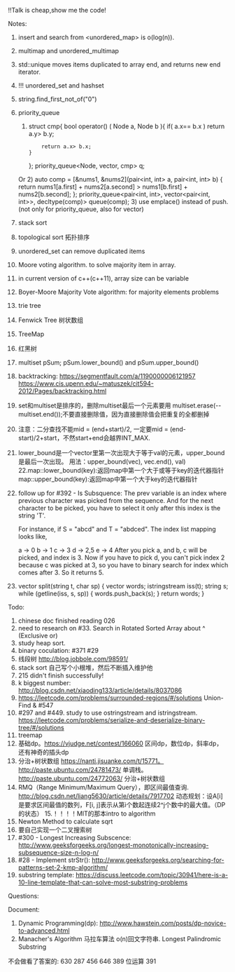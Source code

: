 
!!Talk is cheap,show me the code!

Notes:
1. insert and search from <unordered_map> is o(log(n)).
2. multimap and unordered_multimap
3. std::unique moves items duplicated to array end, and returns new end iterator.
4. !!! unordered_set and hashset
5. string.find_first_not_of("0")
6. priority_queue
	1)	struct cmp{
		    bool operator() ( Node a, Node b ){
		        if( a.x== b.x ) return a.y> b.y;
		         
		        return a.x> b.x; 
		    }
		};
		priority_queue<Node, vector<Node>, cmp> q;  

	Or
	2)	auto comp = [&nums1, &nums2](pair<int, int> a, pair<int, int> b) {
		    return nums1[a.first] + nums2[a.second] > nums1[b.first] + nums2[b.second];
		};
		priority_queue<pair<int, int>, vector<pair<int, int>>, decltype(comp)> queue(comp);
	3)	use emplace() instead of push. (not only for priority_queue, also for vector)
7. stack sort
8. topological sort 拓扑排序
9. unordered_set can remove duplicated items
10. Moore voting algorithm. to solve majority item in array.
11. in current version of c++(c++11), array size can be variable
12. Boyer-Moore Majority Vote algorithm: for majority elements problems
13. trie tree
14. Fenwick Tree 树状数组
15. TreeMap
16. 红黑树
17. multiset<long long> pSum; pSum.lower_bound() and pSum.upper_bound()
18. backtracking: https://segmentfault.com/a/1190000006121957   https://www.cis.upenn.edu/~matuszek/cit594-2012/Pages/backtracking.html
19. set和multiset是排序的，删除multiset最后一个元素要用 multiset.erase(--multiset.end());不要直接删除值，因为直接删除值会把重复的全都删掉
20. 注意：二分查找不能mid = (end+start)/2, 一定要mid = (end-start)/2+start，不然start+end会越界INT_MAX.
21. lower_bound是一个vector里第一次出现大于等于val的元素，upper_bound是最后一次出现。
	用法：upper_bound(vec), vec.end(), val)
22.map::lower_bound(key):返回map中第一个大于或等于key的迭代器指针
	map::upper_bound(key):返回map中第一个大于key的迭代器指针
23. follow up for #392 - Is Subsquence:
	The prev variable is an index where previous character was picked from the sequence. And for the next character to be picked, you have to select it only after this index is the string 'T'.

	For instance, if S = "abcd" and T = "abdced".
	The index list mapping looks like,

	a -> 0
	b -> 1
	c -> 3
	d -> 2,5
	e -> 4
	After you pick a, and b, c will be picked, and index is 3. Now if you have to pick d, you can't pick index 2 because c was picked at 3, so you have to binary search for index which comes after 3. So it returns 5.
24. 
    vector<string> split(string t, char sp) {
        vector<string> words;
        istringstream iss(t);
        string s;
        while (getline(iss, s, sp)) {
            words.push_back(s);
        }
        return words;
    }
    
Todo:
1. chinese doc finished reading 026
2. need to research on #33. Search in Rotated Sorted Array about ^ (Exclusive or)
3. study heap sort.
4. binary coculation: #371 #29
5. 线段树 http://blog.jobbole.com/98591/
6. stack sort 自己写个小根堆，然后不断插入维护他
7. 215 didn't finish successfully!
8. k biggest number: http://blog.csdn.net/xiaoding133/article/details/8037086
9. https://leetcode.com/problems/surrounded-regions/#/solutions Union-Find & #547
10. #297 and #449. study to use ostringstream and istringstream. https://leetcode.com/problems/serialize-and-deserialize-binary-tree/#/solutions
11. treemap
12. 基础dp。https://vjudge.net/contest/166060  区间dp，数位dp，斜率dp，还有神奇的插头dp
13. 分治+树状数组 https://nanti.jisuanke.com/t/15771。http://paste.ubuntu.com/24781473/ 单调栈。http://paste.ubuntu.com/24772063/ 分治+树状数组
14. RMQ（Range Minimum/Maximum Query），即区间最值查询. http://blog.csdn.net/liang5630/article/details/7917702
	动态规划：设A[i]是要求区间最值的数列，F[i, j]表示从第i个数起连续2^j个数中的最大值。（DP的状态）
15.！！！！MIT的那本intro to algorithm
16. Newton Method  to calculate sqrt
17. 要自己实现一个二叉搜索树
18. #300 - Longest Increasing Subscence: http://www.geeksforgeeks.org/longest-monotonically-increasing-subsequence-size-n-log-n/
19. #28 - Implement strStr(): http://www.geeksforgeeks.org/searching-for-patterns-set-2-kmp-algorithm/
20. substring template: https://discuss.leetcode.com/topic/30941/here-is-a-10-line-template-that-can-solve-most-substring-problems

Questions:

Document:
1. Dynamic Programming(dp): http://www.hawstein.com/posts/dp-novice-to-advanced.html
2. Manacher's Algorithm 马拉车算法 o(n)回文字符串. Longest Palindromic Substring


不会做看了答案的:
630
287
456
646
389 位运算
391





